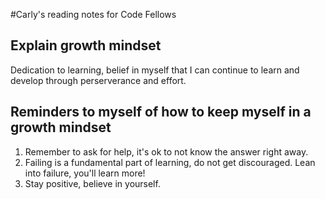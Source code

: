#Carly's reading notes for Code Fellows

## Explain growth mindset
Dedication to learning, belief in myself that I can continue to learn and develop through perserverance and effort. 

## Reminders to myself of how to keep myself in a growth mindset
1. Remember to ask for help, it's ok to not know the answer right away.
1. Failing is a fundamental part of learning, do not get discouraged. Lean into failure, you'll learn more!
1. Stay positive, believe in yourself. 
